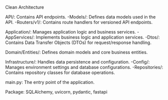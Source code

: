 Clean Architecture

API/: Contains API endpoints.
  -Models/: Defines data models used in the API.
  -Routers/v1/: Contains route handlers for versioned API endpoints.
  
Application/: Manages application logic and business services.
-AppServices/: Implements business logic and application services.
-Dtos/: Contains Data Transfer Objects (DTOs) for request/response handling.
  
Domain/Entities/: Defines domain models and core business entities.

Infrastructure/: Handles data persistence and configuration.
-Config/: Manages environment settings and database configurations.
-Repositories/: Contains repository classes for database operations.
  
main.py: The entry point of the application.

Package: SQLAlchemy, uvicorn, pydantic, fastapi
